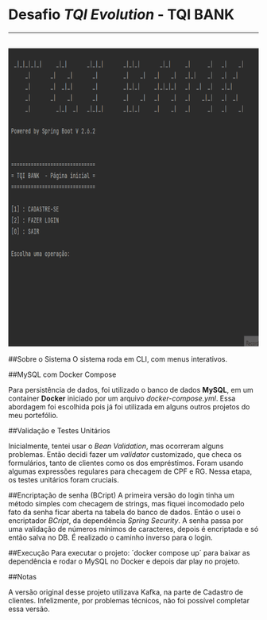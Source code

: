 # Desafio *TQI Evolution* - TQI BANK
<hr/>
<br/>  
<img src="demo-tqi.gif" alt="" width=700 height=600>

##Sobre o Sistema
O sistema roda em CLI, com menus interativos.

##MySQL com Docker Compose

Para persistência de dados, foi utilizado o banco de dados **MySQL**, em um container **Docker** iniciado por um arquivo *docker-compose.yml*. Essa abordagem foi escolhida pois já foi utilizada em alguns outros projetos do meu portefólio.

##Validação e Testes Unitários

Inicialmente, tentei usar o *Bean Validation*, mas ocorreram alguns problemas. Então decidi fazer um *validator* customizado, que checa os formulários, tanto de clientes como os dos empréstimos. Foram usando algumas expressões regulares para checagem de CPF e RG.
Nessa etapa, os testes unitários foram cruciais.

##Encriptação de senha (BCript)
A primeira versão do login tinha um método simples com checagem de strings, mas fiquei incomodado pelo fato da senha ficar aberta na tabela do banco de dados. Então o usei o encriptador *BCript*, da dependência *Spring Security*.  A senha passa por uma validação de números mínimos de caracteres, depois é encriptada e só então salva no DB. É realizado o caminho inverso para o login.



##Execução
Para executar o projeto:
´docker compose up´  para baixar as dependência e rodar o MySQL no Docker e depois dar play no projeto.

##Notas

A versão original desse projeto utilizava Kafka, na parte de Cadastro de clientes. Infelizmente, por problemas técnicos, não foi possível completar essa versão.






